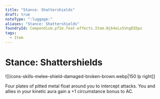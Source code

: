 ```yaml
---
title: "Stance: Shattershields"
draft: true
noteType: ":luggage:"
aliases: "Stance: Shattershields"
foundryId: Compendium.pf2e.feat-effects.Item.Njb4eLx5VngDIDpo
tags:
  - Item
---
```


# Stance: Shattershields
![[icons-skills-melee-shield-damaged-broken-brown.webp|150 lp right]]

Four plates of pitted metal float around you to intercept attacks. You and allies in your kinetic aura gain a +1 circumstance bonus to AC.
